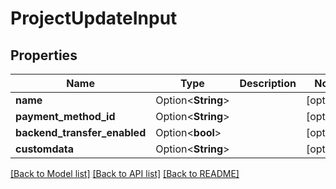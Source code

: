 # ProjectUpdateInput

## Properties

Name | Type | Description | Notes
------------ | ------------- | ------------- | -------------
**name** | Option<**String**> |  | [optional]
**payment_method_id** | Option<**String**> |  | [optional]
**backend_transfer_enabled** | Option<**bool**> |  | [optional]
**customdata** | Option<**String**> |  | [optional]

[[Back to Model list]](../README.md#documentation-for-models) [[Back to API list]](../README.md#documentation-for-api-endpoints) [[Back to README]](../README.md)



